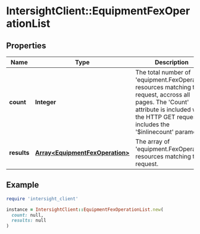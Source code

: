 # IntersightClient::EquipmentFexOperationList

## Properties

| Name | Type | Description | Notes |
| ---- | ---- | ----------- | ----- |
| **count** | **Integer** | The total number of &#39;equipment.FexOperation&#39; resources matching the request, accross all pages. The &#39;Count&#39; attribute is included when the HTTP GET request includes the &#39;$inlinecount&#39; parameter. | [optional] |
| **results** | [**Array&lt;EquipmentFexOperation&gt;**](EquipmentFexOperation.md) | The array of &#39;equipment.FexOperation&#39; resources matching the request. | [optional] |

## Example

```ruby
require 'intersight_client'

instance = IntersightClient::EquipmentFexOperationList.new(
  count: null,
  results: null
)
```

